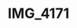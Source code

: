 ---
pid: '127'
layout: photos
title: IMG_4171
filename: IMG_4264.jpg
caption: 
previous_pid: '126'
next_pid: '128'
permalink: "/photos/127.html"
---
